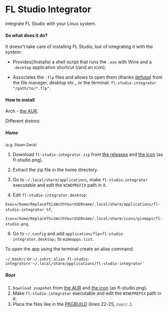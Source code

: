 # FL Studio Integrator
Integrate FL Studio with your Linux system.

#### So what does it do?
It doesn't take care of installing FL Studio, but of integrating it with the system:

- Provides(/Installs) a shell script that runs the `.exe` with Wine and a `.desktop` application shortcut (/and an icon);

- Associates the `.flp` files and allows to open them (thanks [defusq](https://aur.archlinux.org/packages/vtfedit)) from the file manager, desktop etc., or the terminal: `fl-studio-integrator "/path/to/*.flp"`.

#### How to install

Arch - [the AUR](https://aur.archlinux.org/packages/fl-studio-integrator).

Different distros:
##### Home

<sup>(e.g. Steam Deck)</sup>

1. Download `fl-studio-integrator.zip` from [the releases](https://github.com/begin-theadventure/fl-studio-integrator-linux/releases/latest) and [the icon](https://image-line.com/wp-content/themes/intracto/build/images/fl-header-logo.png) (as fl-studio.png).

2. Extract the zip file in the home directory.

3. Go to `~/.local/share/applications`, make `fl-studio-integrator` executable and edit the `WINEPREFIX` path in it.

4. Edit `fl-studio-integrator.desktop`:

`Exec=/home/ReplaceThisWithYourUSERname/.local/share/applications/fl-studio-integrator %f`,

`Icon=/home/ReplaceThisWithYourUSERname/.local/share/icons/pixmaps/fl-studio.png`.

6. Go to `~/.config` and add `application/flp=fl-studio-integrator.desktop;` to `mimeapps.list`.

To open the app using the terminal create an alias command:

`~/.bashrc` or `~/.zshrc`: `alias fl-studio-integrator='~/.local/share/applications/fl-studio-integrator'`

##### Root
1. `Download snapshot` from [the AUR](https://aur.archlinux.org/packages/fl-studio-integrator) and [the icon](https://image-line.com/wp-content/themes/intracto/build/images/fl-header-logo.png) (as fl-studio.png).
2. Make `fl-studio-integrator` executable and edit the `WINEPREFIX` path in it.
3. Place the files like in the [PKGBUILD](https://aur.archlinux.org/cgit/aur.git/tree/PKGBUILD?h=fl-studio-integrator#n22) (lines 22-25, `/usr/`..).
